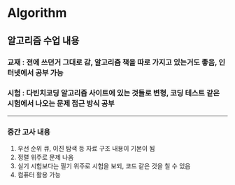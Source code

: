 # Algorithm

## 알고리즘 수업 내용

### 교재 : 전에 쓰던거 그대로 감, 알고리즘 책을 따로 가지고 있는거도 좋음, 인터넷에서 공부 가능

### 시험 : 다빈치코딩 알고리즘 사이트에 있는 것들로 변형, 코딩 테스트 같은 시험에서 나오는 문제 접근 방식 공부

---
### 중간 고사 내용
1. 우선 순위 큐, 이진 탐색 등 자료 구조 내용이 기본이 됨
2. 정렬 위주로 문제 나옴
3. 실기 시험보다는 필기 위주로 시험을 보되, 코드 같은 것을 칠 수 있음
4. 컴퓨터 활용 가능

